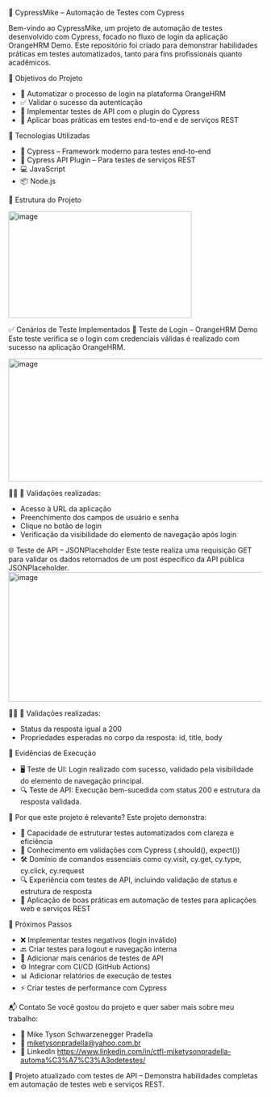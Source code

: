🚀 CypressMike – Automação de Testes com Cypress

Bem-vindo ao CypressMike, um projeto de automação de testes desenvolvido com Cypress, focado no fluxo de login da aplicação OrangeHRM Demo. Este repositório foi criado para demonstrar habilidades práticas em testes automatizados, tanto para fins profissionais quanto acadêmicos.

📌 Objetivos do Projeto
- 🔐 Automatizar o processo de login na plataforma OrangeHRM
- ✅ Validar o sucesso da autenticação
- 🔧 Implementar testes de API com o plugin do Cypress
- 🧠 Aplicar boas práticas em testes end-to-end e de serviços REST

🧪 Tecnologias Utilizadas
- 🧬 Cypress – Framework moderno para testes end-to-end
- 🔌 Cypress API Plugin – Para testes de serviços REST
- 💻 JavaScript
- 📦 Node.js

📂 Estrutura do Projeto

<img width="363" height="212" alt="image" src="https://github.com/user-attachments/assets/cecf241c-7be6-4a7e-9586-6d412fe3d9c3" />



✅ Cenários de Teste Implementados
🔐 Teste de Login – OrangeHRM Demo
Este teste verifica se o login com credenciais válidas é realizado com sucesso na aplicação OrangeHRM.

<img width="822" height="244" alt="image" src="https://github.com/user-attachments/assets/36e94419-0910-437a-a58d-aadbdae5f56c" />


📌 Validações realizadas:
- Acesso à URL da aplicação
- Preenchimento dos campos de usuário e senha
- Clique no botão de login
- Verificação da visibilidade do elemento de navegação após login

🌐 Teste de API – JSONPlaceholder
Este teste realiza uma requisição GET para validar os dados retornados de um post específico da API pública JSONPlaceholder.
<img width="904" height="257" alt="image" src="https://github.com/user-attachments/assets/9b142648-fbae-4a15-b3ba-1c9d506e2f02" />



📌 Validações realizadas:
- Status da resposta igual a 200
- Propriedades esperadas no corpo da resposta: id, title, body


📸 Evidências de Execução
- 🖥️ Teste de UI: Login realizado com sucesso, validado pela visibilidade do elemento de navegação principal.
- 🔍 Teste de API: Execução bem-sucedida com status 200 e estrutura da resposta validada.

💼 Por que este projeto é relevante?
Este projeto demonstra:
- 🧩 Capacidade de estruturar testes automatizados com clareza e eficiência
- 🧪 Conhecimento em validações com Cypress (.should(), expect())
- 🛠️ Domínio de comandos essenciais como cy.visit, cy.get, cy.type, cy.click, cy.request
- 🔍 Experiência com testes de API, incluindo validação de status e estrutura de resposta
- 📐 Aplicação de boas práticas em automação de testes para aplicações web e serviços REST

🚀 Próximos Passos
- ❌ Implementar testes negativos (login inválido)
- 🔙 Criar testes para logout e navegação interna
- 🔄 Adicionar mais cenários de testes de API
- ⚙️ Integrar com CI/CD (GitHub Actions)
- 📊 Adicionar relatórios de execução de testes
- ⚡ Criar testes de performance com Cypress

📬 Contato
Se você gostou do projeto e quer saber mais sobre meu trabalho:
- 👤 Mike Tyson Schwarzenegger Pradella
- 📧 miketysonpradella@yahoo.com.br
- 💼 LinkedIn https://www.linkedin.com/in/ctfl-miketysonpradella-automa%C3%A7%C3%A3odetestes/

🔄 Projeto atualizado com testes de API – Demonstra habilidades completas em automação de testes web e serviços REST.



